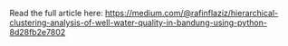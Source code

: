 Read the full article here: https://medium.com/@rafinflaziz/hierarchical-clustering-analysis-of-well-water-quality-in-bandung-using-python-8d28fb2e7802
